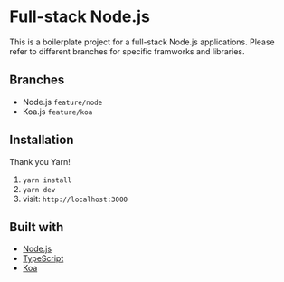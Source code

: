 # Full-stack Node.js

This is a boilerplate project for a full-stack Node.js applications. Please refer to different branches for specific framworks and libraries.

## Branches

* Node.js `feature/node`
* Koa.js `feature/koa`

## Installation

Thank you Yarn!

1. `yarn install`
2. `yarn dev`
3. visit: `http://localhost:3000`

## Built with

* [Node.js](https://github.com/nodejs/node)
* [TypeScript](https://github.com/microsoft/TypeScript)
* [Koa](https://github.com/koajs)
